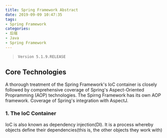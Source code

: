 ```yaml
---
title: Spring Framework Abstract
date: 2019-09-09 10:47:35
tags:
- Spring Framework
categories:
- 后端
- Java
- Spring Framework
---
```


> <code>Version 5.1.9.RELEASE</code>

## Core Technologies

A thorough treatment of the Spring Framework's IoC container is closely followed by comprehensive coverage of Spring's Aspect-Oriented Propramming (AOP) technologies.
The Spirng Framework has its own AOP framework.
Coverage of Spring's integration with AspectJ.

### 1. The IoC Container

IoC is also known as dependency injection(DI). It is a process whereby objects define their dependencies(this is, the other objects they work with)

